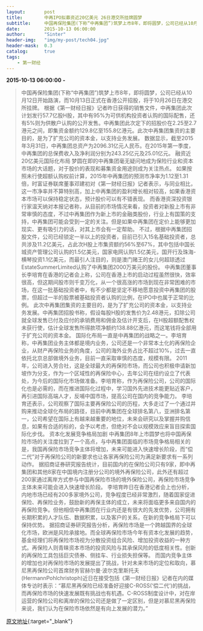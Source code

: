 ```yaml
---
layout:       post
title:        中再IPO拟募资近20亿美元 26日港交所挂牌圆梦
subtitle:     中国再保险集团(下称“中再集团”)筑梦上市8年，即将圆梦，公司已经从10月12日开始路演，而10月13日正式在香港公开招股，将于10月26日在港交所挂牌。
date:         2015-10-13 06:00:00
author:       "Sinter"
header-img:   "img/my-post/tech04.jpg"
header-mask:  0.3
catalog:      true
tags:
    - 第一财经
---
```


**2015-10-13 06:00:00**  **-**

> 中国再保险集团(下称“中再集团”)筑梦上市8年，即将圆梦，公司已经从10月12日开始路演，而10月13日正式在香港公开招股，将于10月26日在港交所挂牌。
根据《第一财经日报》记者昨日获得的销售文件，中再集团此次计划发行57.7亿股H股，其中有95%为可供机构投资者认购的国际配售，还有5%则为供散户认购的公开发售。中再集团此次定下的招股价在2.25至2.7港元之间，即集资金额约129.8亿至155.8亿港元。此次中再集团集资的主要目的，是为了扩充公司的资本金，以支持业务发展。
数据显示，截至2015年3月31日，中再集团总资产为2096.31亿元人民币。在2015年第一季度，中再集团的总保费收入及净利润分别为243.25亿元及25.01亿元。
融资近20亿美元国际化布局
梦圆在即的中再集团毫无疑问地成为保险行业和资本市场的大话题，对于股价的表现和募集资金用途则成为关注热点。
如果按照未行使超额认购权前计算，2015年中再集团的预测市净率为1.12至1.31倍，时富证券联席董事邓建初对《第一财经日报》记者表示，与同业相比，这一市净率并不算特别高，加上中再集团的盈利增长相对较高，如果香港资本市场可以保持稳定状态，预计股价可以有不错表现。
而香港资深投资银行家温天纳对本报记者称，从目前的市场情况来看，投资者对新股上市有非常审慎的态度，不过中再集团作为新上市的金融类股份，行业上有国策的支持，中再集团可能会受到一定的关注。但是如果中再集团在定价上能够更加现实、更有吸引力的话，对其上市会有一定帮助。
不过，根据中再集团招股文件，公司已经锁定一半以上的投资者，目前已引入15名基础投资者，总共涉及11.2亿美元，占此次H股上市集资额约56%至67%，其中包括中国长城资产管理公司认购的1.5亿美元，国家电网认购1.5亿美元，国开行及珠海-横琴投资1.1亿美元，而最引人注目的，则是澳门赌王的女儿何超琼透过EstateSummerLimited认购了中再集团2000万美元的股份。
中再集团董事长李培育在香港的记者会上称，公司在香港上市的启动过程虽然很快，效率很高，但这期间股市则千变万化，从一个很高涨的市场到现在非常困难的市场，在这一批基础投资者中，有不少都是坚定不移地愿意投资中再集团的股票，但超过一半的股票被基础投资者认购的比例，在IPO中也属于正常的比例。
此次中再集团集资的主要目的，是为了扩充公司的资本金，以支持业务发展。中再集团招股书称，假设每股H股的发售价为2.48港元，扣除公司就全球发售已付及应付的承销费用和佣金及估计开支后，在H股超额配售权未获行使，估计全球发售所得款项净额约138.88亿港元，而这笔钱将全部用于扩充公司的资本金。
国际化布局一直是中再集团的战略之一。李培育称，中再集团业务主体都是境内业务，公司还是一个非常本土化的再保险企业，从财产再保险业务的角度，公司的海外业务占比不超过10%，过去一直依托北京总部做境外业务，目前一直采取审慎的态度，规模有限。
2011年，公司进入劳合社，这是全球最大的再保险市场，而公司也积极申请新加坡作为分支，作为一个区域性的再保险中心，去年公司在纽约设立了代表处，为今后的国际化市场做准备。李培育称，作为再保险公司，公司的国际化也是必需的，而在推进国际化过程中，学习国外先进技术能更贴近客户，再引进国际高端人才，反哺中国市场，提高公司在国内的竞争能力。
李培育还表示，公司观察了国际主要再保险公司的历程，大多走过了一个通过并购来推动全球化布局的路径，目前中再集团在全球排名第八，亚洲排名第一，公司希望在国际上有越来越重要的地位，未来会研究以及掌握并购信息，如果有合适的标的，会予以考虑，但绝对不会以规模效应来盲目探索国际化步伐。
资本化发展竞争格局加剧
中再集团8年上市圆梦也将中国再保险市场的关注度拉到了一个高点，与中再集团面临的市场竞争格局相关的是，我国再保险市场竞争主体将增加，未来可能进入快速增长阶段，而“偿二代”对于再保险公司的新要求也让各家再保险公司为满足新要求有一系列动作。
据招商证券研究报告统计，目前国内的在保险公司只有9家，即中再集团和其他8家在中国境内注册分公司的境外再保险公司，此外还有超过200家通过离岸方式参与中国再保险市场的境外保险公司，再保险市场竞争主体未来可能会进入快速增长阶段。
李培育昨日在香港记者会上也分析，内地市场已经有200多家境外公司，竞争程度已经非常激烈，随着国家促进保险、再保险业务，鼓励新的再保主体的成立，未来将面临更多来自国内的再保险竞争。但他相信中再集团在行业内还是有很大的先发优势，公司拥有长期积累的人才队伍、数据积累，以及客户的关系，在新的竞争格局下可以保持优势。
据招商证券研究报告分析，再保险市场是一个跨越国界的全球化市场，欧洲是风险承接地。而全球再保险市场今年有资本化发展的趋势，基金经理们将再保险市场视为分散投资组合风险、增加投资收益的一种方式。再保险人则青睐资本市场的投资风险与其承保风险的低度相关性。创新的再保险工具包括巨灾债券、侧挂车、行业损失担保等。
而国内竞争主体的增加也对再保险市场的发展提出了挑战，针对未来市场的定位和取向，慕尼黑再保险公司首席财务官赫尔曼·波尔克里斯托夫(HermannPohlchristoph)近日在接受包括《第一财经日报》记者在内的媒体专访时表示：“慕尼黑再保险已经准备好迎接C-ROSS(‘偿二代’)的挑战，而再保险市场的快速发展既有挑战也有机遇。C-ROSS制度设计中，对在岸运营的保险公司和离岸的保险公司还是做了一定区别，但是对慕尼黑再保险来说，我们认为在保险市场依然是有向上发展的潜力。”


[原文地址](http://www.yicai.com/news/4696063.html){:target="_blank"}


